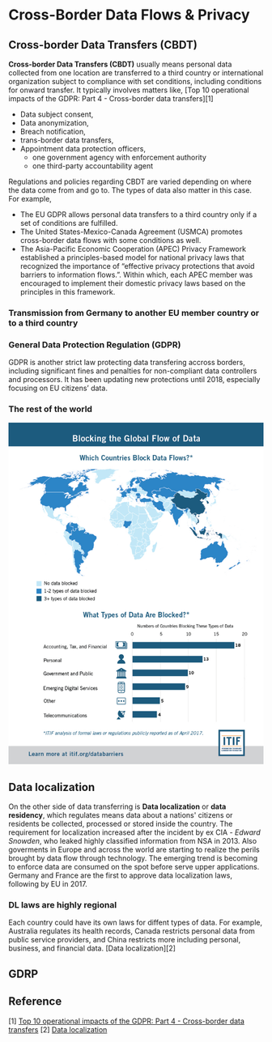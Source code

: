 # Cross-Border Data Flows & Privacy

## Cross-border Data Transfers (CBDT)

**Cross-border Data Transfers (CBDT)** usually means personal data collected from one location are transferred to a third country or international organization subject to compliance with set conditions, including conditions for onward transfer. It typically involves matters like, [Top 10 operational impacts of the GDPR: Part 4 - Cross-border data transfers][1]

* Data subject consent,
* Data anonymization,
* Breach notification,
* trans-border data transfers,
* Appointment data protection officers,
  * one government agency with enforcement authority
  * one third-party accountability agent

Regulations and policies regarding CBDT are varied depending on where the data come from and go to. The types of data also matter in this case. For example,

* The EU GDPR allows personal data transfers to a third country only if a set of conditions are fulfilled.
* The United States-Mexico-Canada Agreement (USMCA) promotes cross-border data flows with some conditions as well.
* The Asia-Pacific Economic Cooperation (APEC) Privacy Framework established a principles-based model for national privacy laws that recognized the importance of “effective privacy protections that avoid barriers to information flows.”. Within which, each APEC member was encouraged to implement their domestic privacy laws based on the principles in this framework.


### Transmission from Germany to another EU member country or to a third country

### General Data Protection Regulation (GDPR)
GDPR is another strict law protecting data transfering accross borders, including significant fines and penalties for non-compliant data controllers and processors. It has been updating new protections until 2018, especially focusing on EU citizens’ data.

### The rest of the world

![CBDT of the world](2017-block-global-data-flow-960.jpg)

## Data localization
On the other side of data transferring is **Data localization** or **data residency**, which regulates means data about a nations' citizens or residents be collected, processed or stored inside the country. The requirement for localization increased after the incident by ex CIA - *Edward Snowden*, who leaked highly classified information from NSA in 2013. Also goverments in Europe and across the world are starting to realize the perils brought by data flow through technology. The emerging trend is becoming to enforce data are consumed on the spot before serve upper applications. Germany and France are the first to approve data localization laws, following by EU in 2017.

### DL laws are highly regional
Each country could have its own laws for diffent types of data. For example, Australia regulates its health records, Canada restricts personal data from public service providers, and China restricts more including personal, business, and financial data. [Data localization][2]

## GDRP 


## Reference
[1] [Top 10 operational impacts of the GDPR: Part 4 - Cross-border data transfers](https://iapp.org/news/a/top-10-operational-impacts-of-the-gdpr-part-4-cross-border-data-transfers/)
[2] [Data localization](https://en.wikipedia.org/wiki/Data_localization)

